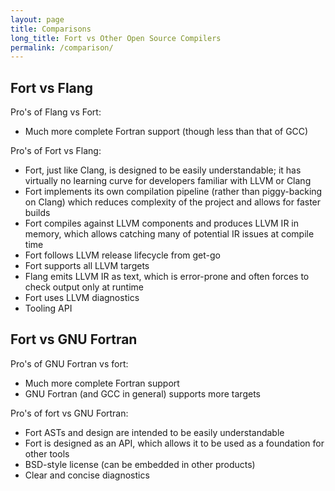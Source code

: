 ```yaml
---
layout: page
title: Comparisons
long_title: Fort vs Other Open Source Compilers
permalink: /comparison/
---
```


## Fort vs Flang

Pro's of Flang vs Fort:

- Much more complete Fortran support (though less than that of GCC)

Pro's of Fort vs Flang:

- Fort, just like Clang, is designed to be easily understandable; it has virtually no learning curve for developers familiar with LLVM or Clang
- Fort implements its own compilation pipeline (rather than piggy-backing on Clang) which reduces complexity of the project and allows for faster builds
- Fort compiles against LLVM components and produces LLVM IR in memory, which allows catching many of potential IR issues at compile time
- Fort follows LLVM release lifecycle from get-go
- Fort supports all LLVM targets
- Flang emits LLVM IR as text, which is error-prone and often forces to check output only at runtime
- Fort uses LLVM diagnostics
- Tooling API

## Fort vs GNU Fortran

Pro's of GNU Fortran vs fort:

- Much more complete Fortran support
- GNU Fortran (and GCC in general) supports more targets

Pro's of fort vs GNU Fortran:

- Fort ASTs and design are intended to be easily understandable
- Fort is designed as an API, which allows it to be used as a foundation for other tools
- BSD-style license (can be embedded in other products)
- Clear and concise diagnostics

